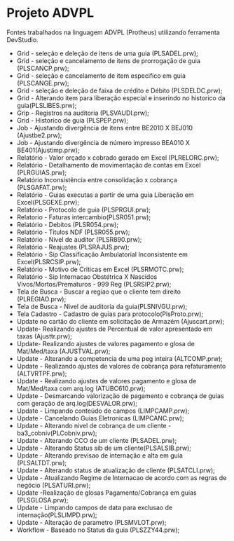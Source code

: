 # Projeto ADVPL

Fontes trabalhados na linguagem ADVPL (Protheus) utilizando ferramenta DevStudio.

* Grid  - seleção e deleção de itens de uma guia (PLSADEL.prw);
* Grid  - seleção e cancelamento de itens de prorrogação de guia (PLSCANCP.prw);  
* Grid  - seleção e cancelamento de item especifico em guia (PLSCANGE.prw);  
* Grid - seleção e deleção de faixa de crédito e Débito (PLSDELDC.prw); 
* Grid - Alterando item para liberação especial e inserindo no historico da guia(PLSLIBES.prw);
* Grip - Registros na auditoria (PLSVAUDI.prw);
* Grid - Historico de guia (PLSPEP.prw); 
* Job - Ajustando divergência de itens entre BE2010 X BEJ010 (Ajustbe2.prw);
* Job - Ajustando divergência de número impresso BEA010 X BE401(Ajustimp.prw);
* Relatório - Valor orçado x cobrado gerado em Excel (PLRELORC.prw); 
* Relatório - Detalhamento de movimentação  de contas em Excel (PLRGUIAS.prw);
* Relatório Inconsistência entre consolidação x cobrança (PLSGAFAT.prw);
* Relatório - Guias executas a partir de uma guia Liberação em Excel(PLSGEXE.prw);
* Relatório - Protocolo de guia (PLSPRGUI.prw);
* Relatorio - Faturas intercambio(PLSR051.prw);
* Relatório - Debitos (PLSR054.prw);
* Relatório - Titulos NDF (PLSR055.prw);
* Relatório - Nivel de auditor (PLSR890.prw);  
* Relatório - Reajustes (PLSRAJUS.prw);
* Relatório - Sip Classificação  Ambulatorial Inconsistente em Excel(PLSRCSIP.prw);
* Relatório - Motivo de Criticas em Excel (PLSRMOTC.prw);  
* Relatório - Sip Internacao Obstétrica X Nascidos Vivos/Mortos/Prematuros - 999 Reg (PLSRSIP2.prw);
* Tela de Busca  - Buscar a regiao que o cliente tem direito (PLREGIAO.prw);
* Tela de Busca  - Nivel de auditoria da guia(PLSNIVGU.prw);
* Tela Cadastro - Cadastro de guias para protocolo(PlsProto.prw);
* Update no cartão do cliente em solicitação de Armazém (Ajuscart.prw);
* Update- Realizando ajustes de  Percentual de valor apresentado em taxas (Ajusttr.prw); 
* Update- Realizando ajustes de valores pagamento e glosa de Mat/Med/taxa (AJUSTVAL.prw);
* Update - Alterando a competencia de uma peg inteira (ALTCOMP.prw);
* Update - Realizando ajustes de valores de cobrança para refaturamento (ALTVRTPF.prw);
* Update - Realizando ajustes de valores pagamento e glosa de Mat/Med/taxa com arq.log (ATUBC610.prw);
* Update - Desmarcando valorização de pagamento e cobrança de guias com geração de arq.log(DESVALOR.prw);
* Update - Limpando conteúdo de campos (LIMPCAMP.prw); 
* Update - Cancelando Guias Eletronicas (LIMPCANC.prw);  
* Update - Alterando nivel de cobrança de um cliente - ba3_cobniv(PLCobniv.prw); 
* Update - Alterando CCO de um cliente (PLSADEL.prw); 
* Update - Alterando Status sib de um cliente(PLSALSIB.prw);
* Update - Alterando previsao de internação e alta em guia (PLSALTDT.prw);   
* Update - Alterando status de atualização de cliente (PLSATCLI.prw); 
* Update - Atualizando Regime de Internacao de acordo com as regras de negócio (PLSATURI.prw); 
* Update -Realização de glosas Pagamento/Cobrança em guias (PLSGLOSA.prw);
* Update - Limpando campos de data para exclusao de internação(PLSLIMPD.prw);
* Update - Alteração de parametro (PLSMVLOT.prw);
* Workflow - Baseado no Status da guia (PLSZZY44.prw);

  
